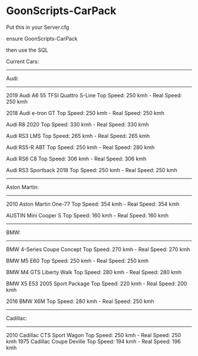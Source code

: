 # GoonScripts-CarPack


Put this in your Server.cfg

ensure GoonScripts-CarPack

then use the SQL

Current Cars:

-----

Audi:

-----

2019 Audi A6 55 TFSI Quattro S-Line                   Top Speed: 250 kmh - Real Speed: 250 kmh

2018 Audi e-tron GT                                   Top Speed: 250 kmh - Real Speed: 250 kmh

Audi R8 2020                                          Top Speed: 330 kmh - Real Speed: 330 kmh

Audi RS3 LMS                                          Top Speed: 265 kmh - Real Speed: 265 kmh

Audi RS5-R ABT                                        Top Speed: 250 kmh - Real Speed: 280 kmh

Audi RS6 C8                                           Top Speed: 306 kmh - Real Speed: 306 kmh

Audi RS3 Sportback 2018                               Top Speed: 250 kmh - Real Speed: 250 kmh

-----

Aston Martin:

-----

2010 Aston Martin One-77                              Top Speed: 354 kmh - Real Speed: 354 kmh

AUSTIN Mini Cooper S                                  Top Speed: 160 kmh - Real Speed: 160 kmh

-----

BMW:

-----

BMW 4-Series Coupe Concept                            Top Speed: 270 kmh - Real Speed: 270 kmh

BMW M5 E60                                            Top Speed: 250 kmh - Real Speed: 250 kmh

BMW M4 GTS Liberty Walk                               Top Speed: 280 kmh - Real Speed: 280 kmh

BMW X5 E53 2005 Sport Package                         Top Speed: 220 kmh - Real Speed: 200 kmh

2016 BMW X6M                                          Top Speed: 280 kmh - Real Speed: 250 kmh

-----

Cadillac:

-----

2010 Cadillac CTS Sport Wagon                         Top Speed: 250 kmh - Real Speed: 250 kmh
1975 Cadillac Coupe Deville                           Top Speed: 194 kmh - Real Speed: 196 kmh
